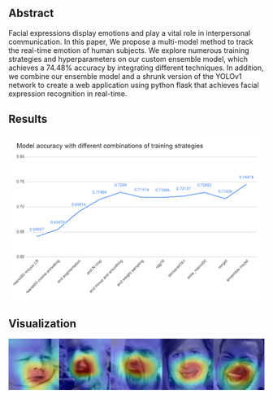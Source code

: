 ## Abstract
Facial expressions display emotions and play a vital role
in interpersonal communication. In this paper, We propose
a multi-model method to track the real-time emotion of human subjects.
We explore numerous training strategies and hyperparameters on our custom ensemble model, which achieves a
74.48% accuracy by integrating different techniques. In addition, we combine our ensemble model and a shrunk version of the YOLOv1 network to create a web application using python flask that achieves facial expression recognition in real-time.

## Results
![Result graph](result.png)

## Visualization
![Visualize](CAM.png)
